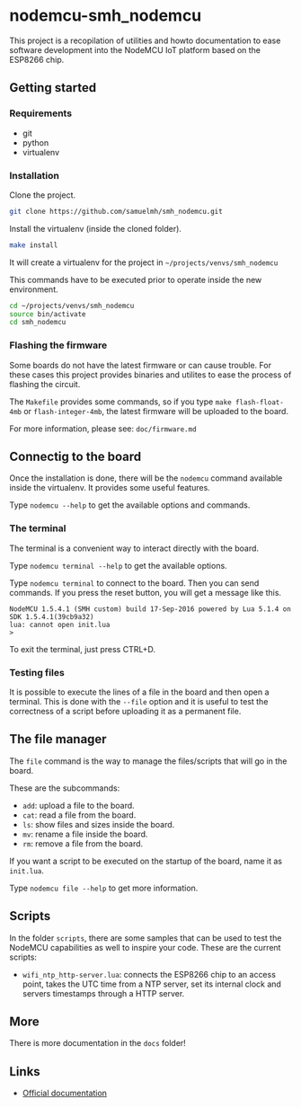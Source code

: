 # nodemcu-smh_nodemcu
This project is a recopilation of utilities and howto documentation to ease software development into the NodeMCU IoT platform based on the ESP8266 chip.


## Getting started

### Requirements
* git
* python
* virtualenv


### Installation
Clone the project.
```bash
git clone https://github.com/samuelmh/smh_nodemcu.git
```

Install the virtualenv (inside the cloned folder).
```bash
make install
```

It will create a virtualenv for the project in `~/projects/venvs/smh_nodemcu`

This commands have to be executed prior to operate inside the new environment.
```bash
cd ~/projects/venvs/smh_nodemcu
source bin/activate
cd smh_nodemcu
```


### Flashing the firmware
Some boards do not have the latest firmware or can cause trouble. For these cases this project provides binaries and utilites to ease the process of flashing the circuit.

The `Makefile` provides some commands, so if you type
`make flash-float-4mb` or `flash-integer-4mb`, the latest firmware will be uploaded to the board.

For more information, please see: `doc/firmware.md`


## Connectig to the board
Once the installation is done, there will be the `nodemcu` command available inside the virtualenv. It provides some useful features.

Type `nodemcu --help` to get the available options and commands.


### The terminal
The terminal is a convenient way to interact directly with the board.

Type `nodemcu terminal --help` to get the available options.

Type `nodemcu terminal` to connect to the board. Then you can send commands.
If you press the reset button, you will get a message like this.
```
NodeMCU 1.5.4.1 (SMH custom) build 17-Sep-2016 powered by Lua 5.1.4 on SDK 1.5.4.1(39cb9a32)
lua: cannot open init.lua
>
```

To exit the terminal, just press CTRL+D.

### Testing files
It is possible to execute the lines of a file in the board and then open a terminal.
This is done with the `--file` option and it is useful to test the correctness of a script before uploading it as a permanent file.


## The file manager
The `file` command is the way to manage the files/scripts that will go in the board.

These are the subcommands:
* `add`: upload a file to the board.
* `cat`: read a file from the board.
* `ls`: show files and sizes inside the board.
* `mv`: rename a file inside the board.
* `rm`: remove a file from the board.

If you want a script to be executed on the startup of the board, name it as `init.lua`.

Type `nodemcu file --help` to get more information.


## Scripts
In the folder `scripts`, there are some samples that can be used to test the NodeMCU capabilities as well to inspire your code. These are the current scripts:
* `wifi_ntp_http-server.lua`: connects the ESP8266 chip to an access point, takes the UTC time from a NTP server, set its internal clock and servers timestamps through a HTTP server.


## More
There is more documentation in the `docs` folder!

## Links
* [Official documentation](https://nodemcu.readthedocs.io/en/dev/)

